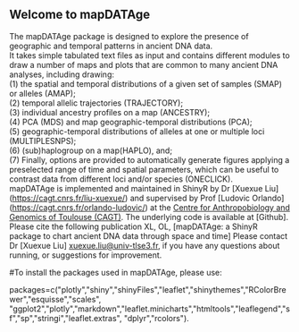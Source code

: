 ## Welcome to mapDATAge

The mapDATAge package is designed to explore the presence of geographic and temporal patterns in ancient DNA data.<br/>
It takes simple tabulated text files as input and contains different modules to draw a number of maps and plots that are common to many ancient DNA analyses, including drawing: <br/>
(1) the spatial and temporal distributions of a given set of samples (SMAP) or alleles (AMAP);<br/>
(2) temporal allelic trajectories (TRAJECTORY);<br/>
(3) individual ancestry profiles on a map (ANCESTRY);<br/>
(4) PCA (MDS) and map geographic-temporal distributions (PCA);<br/>
(5) geographic-temporal distributions of alleles at one or multiple loci (MULTIPLESNPS);<br/>
(6) (sub)haplogroup on a map(HAPLO), and;<br/>
(7) Finally, options are provided to automatically generate figures applying a preselected range of time and spatial parameters, which can be useful to contrast data from different loci and/or species (ONECLICK).<br/>
mapDATAge is implemented and maintained in ShinyR by Dr [Xuexue Liu] (https://cagt.cnrs.fr/liu-xuexue/) and supervised by Prof [Ludovic Orlando] (https://cagt.cnrs.fr/orlando-ludovic/) at the [Centre for Anthropobiology and Genomics of Toulouse (CAGT)](https://cagt.cnrs.fr/).
The underlying code is available at [Github].
Please cite the following publication XL, OL, [mapDATAge: a ShinyR package to chart ancient DNA data through space and time]
Please contact Dr [Xuexue Liu] xuexue.liu@univ-tlse3.fr, if you have any questions about running, or suggestions for improvement.


#To install the packages used in mapDATAge, please use:<br/>

packages=c("plotly","shiny","shinyFiles","leaflet","shinythemes","RColorBrewer","esquisse","scales",
"ggplot2","plotly","markdown","leaflet.minicharts","htmltools","leaflegend","sf","sp","stringi","leaflet.extras",
"dplyr","rcolors").<br/>

